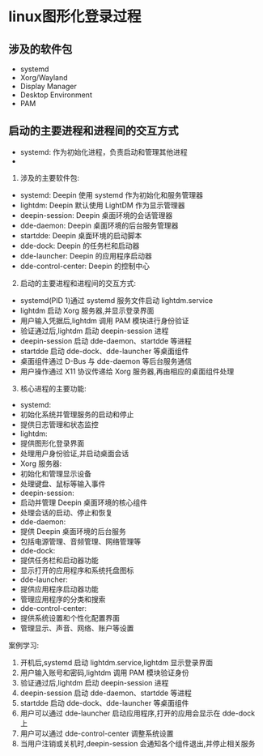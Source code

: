 # linux图形化登录过程

## 涉及的软件包
- systemd
- Xorg/Wayland
- Display Manager
- Desktop Environment
- PAM

## 启动的主要进程和进程间的交互方式
- systemd: 作为初始化进程，负责启动和管理其他进程
- 

1. 涉及的主要软件包:
 - systemd: Deepin 使用 systemd 作为初始化和服务管理器
 - lightdm: Deepin 默认使用 LightDM 作为显示管理器
 - deepin-session: Deepin 桌面环境的会话管理器
 - dde-daemon: Deepin 桌面环境的后台服务管理器
 - startdde: Deepin 桌面环境的启动脚本
 - dde-dock: Deepin 的任务栏和启动器
 - dde-launcher: Deepin 的应用程序启动器
 - dde-control-center: Deepin 的控制中心

2. 启动的主要进程和进程间的交互方式:
 - systemd(PID 1)通过 systemd 服务文件启动 lightdm.service
 - lightdm 启动 Xorg 服务器,并显示登录界面
 - 用户输入凭据后,lightdm 调用 PAM 模块进行身份验证
 - 验证通过后,lightdm 启动 deepin-session 进程
 - deepin-session 启动 dde-daemon、startdde 等进程
 - startdde 启动 dde-dock、dde-launcher 等桌面组件
 - 桌面组件通过 D-Bus 与 dde-daemon 等后台服务通信
 - 用户操作通过 X11 协议传递给 Xorg 服务器,再由相应的桌面组件处理

3. 核心进程的主要功能:
 - systemd:
  - 初始化系统并管理服务的启动和停止
  - 提供日志管理和状态监控
 - lightdm:
  - 提供图形化登录界面
  - 处理用户身份验证,并启动桌面会话
 - Xorg 服务器:
  - 初始化和管理显示设备
  - 处理键盘、鼠标等输入事件
 - deepin-session:
  - 启动并管理 Deepin 桌面环境的核心组件
  - 处理会话的启动、停止和恢复
 - dde-daemon:
  - 提供 Deepin 桌面环境的后台服务
  - 包括电源管理、音频管理、网络管理等
 - dde-dock:
  - 提供任务栏和启动器功能
  - 显示打开的应用程序和系统托盘图标
 - dde-launcher:
  - 提供应用程序启动器功能
  - 管理应用程序的分类和搜索
 - dde-control-center:
  - 提供系统设置和个性化配置界面
  - 管理显示、声音、网络、账户等设置

案例学习:
1. 开机后,systemd 启动 lightdm.service,lightdm 显示登录界面
2. 用户输入账号和密码,lightdm 调用 PAM 模块验证身份
3. 验证通过后,lightdm 启动 deepin-session 进程
4. deepin-session 启动 dde-daemon、startdde 等进程
5. startdde 启动 dde-dock、dde-launcher 等桌面组件
6. 用户可以通过 dde-launcher 启动应用程序,打开的应用会显示在 dde-dock 上
7. 用户可以通过 dde-control-center 调整系统设置
8. 当用户注销或关机时,deepin-session 会通知各个组件退出,并停止相关服务